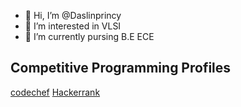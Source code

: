 - 👋 Hi, I’m @Daslinprincy
- 👀 I’m interested in VLSI  
- 🌱 I’m currently pursing B.E ECE 
  

## Competitive Programming Profiles 
[codechef](https://www.codechef.com/users/daslinprincy)
[Hackerrank](https://www.hackerrank.com/profile/daslinprincya)
